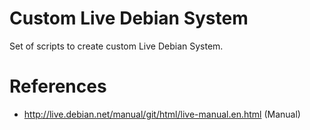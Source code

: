 # Custom Live Debian System
Set of scripts to create custom Live Debian System.

# References
* http://live.debian.net/manual/git/html/live-manual.en.html (Manual)
